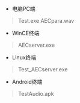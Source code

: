 * 电脑PC端
> Test.exe
AECpara.wav
* WinCE终端
> AECserver.exe
* Linux终端
> Test_AECserver.exe
* Android终端
> TestAudio.apk